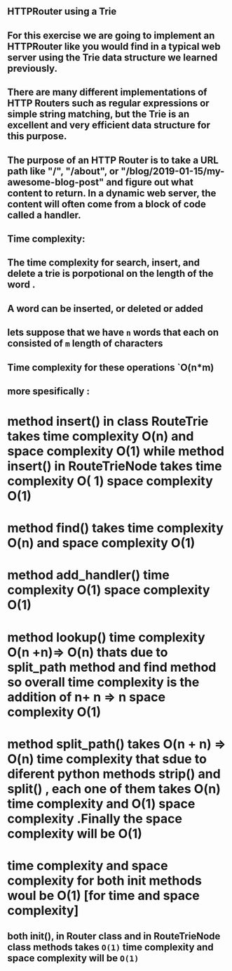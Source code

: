 ## HTTPRouter using a Trie

## For this exercise we are going to implement an HTTPRouter like you would find in a typical web server using the Trie data structure we learned previously.

## There are many different implementations of HTTP Routers such as regular expressions or simple string matching, but the Trie is an excellent and very efficient data structure for this purpose.

## The purpose of an HTTP Router is to take a URL path like "/", "/about", or "/blog/2019-01-15/my-awesome-blog-post" and figure out what content to return. In a dynamic web server, the content will often come from a block of code called a handler.

## Time complexity:

## The time complexity for search, insert, and delete a trie is porpotional on the length of the word .

## A word can be inserted, or deleted or added

## lets suppose that we have `n` words that each on consisted of `m` length of characters

## Time complexity for these operations `O(n\*m)

## more spesifically :

# method insert() in class RouteTrie takes time complexity O(n) and space complexity O(1) while method insert() in RouteTrieNode takes time complexity O( 1) space complexity O(1)

# method find() takes time complexity O(n) and space complexity O(1)

# method add_handler() time complexity O(1) space complexity O(1)

# method lookup() time complexity O(n +n)=> O(n) thats due to split_path method and find method so overall time complexity is the addition of n+ n => n space complexity O(1)

# method split_path() takes O(n + n) => O(n) time complexity that sdue to diferent python methods strip() and split() , each one of them takes O(n) time complexity and O(1) space complexity .Finally the space complexity will be O(1)

# time complexity and space complexity for both init methods woul be O(1) [for time and space complexity]

## both **init**(), in Router class and in RouteTrieNode class methods takes `O(1)` time complexity and space complexity will be `O(1)`
